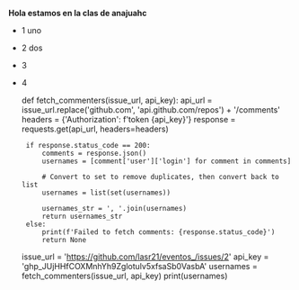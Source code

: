 **Hola estamos en la clas de anajuahc** 

 - 1 uno
 - 2 dos
 - 3
 - 4

    def fetch_commenters(issue_url, api_key):
        api_url = issue_url.replace('github.com', 'api.github.com/repos') + '/comments'
        headers = {'Authorization': f'token {api_key}'}
        response = requests.get(api_url, headers=headers)
        
        if response.status_code == 200:
            comments = response.json()
            usernames = [comment['user']['login'] for comment in comments]
            
            # Convert to set to remove duplicates, then convert back to list
            usernames = list(set(usernames))
            
            usernames_str = ', '.join(usernames)
            return usernames_str
        else:
            print(f'Failed to fetch comments: {response.status_code}')
            return None
    
    issue_url = 'https://github.com/lasr21/eventos_/issues/2'
    api_key = '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'
    usernames = fetch_commenters(issue_url, api_key)
    print(usernames)
